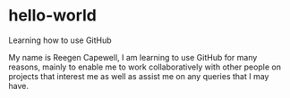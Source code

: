 # hello-world
Learning how to use GitHub

My name is Reegen Capewell,
I am learning to use GitHub for many reasons, mainly to enable me to work collaboratively with other people on projects that
interest me as well as assist me on any queries that I may have. 

